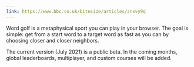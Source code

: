 ```yaml
---
link: https://www.bbc.co.uk/bitesize/articles/znxvy9q
---
```


Word golf is a metaphysical sport you can play in your browser. The goal is simple: get from a start word to a target word as fast as you can by choosing closer and closer neighbors. 

The current version (July 2021) is a public beta. In the coming months, global leaderboards, multiplayer, and custom courses will be added.
